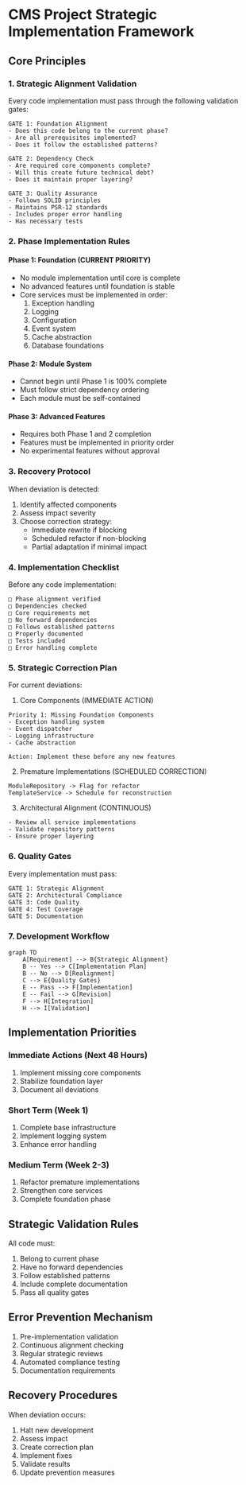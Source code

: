 # CMS Project Strategic Implementation Framework

## Core Principles

### 1. Strategic Alignment Validation
Every code implementation must pass through the following validation gates:

```
GATE 1: Foundation Alignment
- Does this code belong to the current phase?
- Are all prerequisites implemented?
- Does it follow the established patterns?

GATE 2: Dependency Check
- Are required core components complete?
- Will this create future technical debt?
- Does it maintain proper layering?

GATE 3: Quality Assurance
- Follows SOLID principles
- Maintains PSR-12 standards
- Includes proper error handling
- Has necessary tests
```

### 2. Phase Implementation Rules

#### Phase 1: Foundation (CURRENT PRIORITY)
- No module implementation until core is complete
- No advanced features until foundation is stable
- Core services must be implemented in order:
  1. Exception handling
  2. Logging
  3. Configuration
  4. Event system
  5. Cache abstraction
  6. Database foundations

#### Phase 2: Module System
- Cannot begin until Phase 1 is 100% complete
- Must follow strict dependency ordering
- Each module must be self-contained

#### Phase 3: Advanced Features
- Requires both Phase 1 and 2 completion
- Features must be implemented in priority order
- No experimental features without approval

### 3. Recovery Protocol

When deviation is detected:

1. Identify affected components
2. Assess impact severity
3. Choose correction strategy:
   - Immediate rewrite if blocking
   - Scheduled refactor if non-blocking
   - Partial adaptation if minimal impact

### 4. Implementation Checklist

Before any code implementation:

```
□ Phase alignment verified
□ Dependencies checked
□ Core requirements met
□ No forward dependencies
□ Follows established patterns
□ Properly documented
□ Tests included
□ Error handling complete
```

### 5. Strategic Correction Plan

For current deviations:

1. Core Components (IMMEDIATE ACTION)
```
Priority 1: Missing Foundation Components
- Exception handling system
- Event dispatcher
- Logging infrastructure
- Cache abstraction

Action: Implement these before any new features
```

2. Premature Implementations (SCHEDULED CORRECTION)
```
ModuleRepository -> Flag for refactor
TemplateService -> Schedule for reconstruction
```

3. Architectural Alignment (CONTINUOUS)
```
- Review all service implementations
- Validate repository patterns
- Ensure proper layering
```

### 6. Quality Gates

Every implementation must pass:

```
GATE 1: Strategic Alignment
GATE 2: Architectural Compliance
GATE 3: Code Quality
GATE 4: Test Coverage
GATE 5: Documentation
```

### 7. Development Workflow

```mermaid
graph TD
    A[Requirement] --> B{Strategic Alignment}
    B -- Yes --> C[Implementation Plan]
    B -- No --> D[Realignment]
    C --> E{Quality Gates}
    E -- Pass --> F[Implementation]
    E -- Fail --> G[Revision]
    F --> H[Integration]
    H --> I[Validation]
```

## Implementation Priorities

### Immediate Actions (Next 48 Hours)
1. Implement missing core components
2. Stabilize foundation layer
3. Document all deviations

### Short Term (Week 1)
1. Complete base infrastructure
2. Implement logging system
3. Enhance error handling

### Medium Term (Week 2-3)
1. Refactor premature implementations
2. Strengthen core services
3. Complete foundation phase

## Strategic Validation Rules

All code must:
1. Belong to current phase
2. Have no forward dependencies
3. Follow established patterns
4. Include complete documentation
5. Pass all quality gates

## Error Prevention Mechanism

1. Pre-implementation validation
2. Continuous alignment checking
3. Regular strategic reviews
4. Automated compliance testing
5. Documentation requirements

## Recovery Procedures

When deviation occurs:
1. Halt new development
2. Assess impact
3. Create correction plan
4. Implement fixes
5. Validate results
6. Update prevention measures

